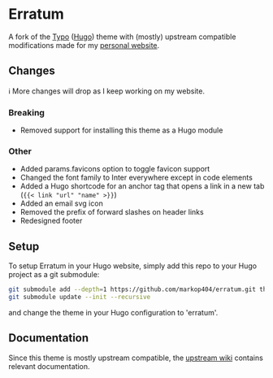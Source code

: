 # Erratum

A fork of the [Typo](https://github.com/tomfran/typo) ([Hugo](https://gohugo.io)) theme with (mostly) upstream compatible modifications made for my [personal website](https://markopejic.com).

## Changes

:information_source: More changes will drop as I keep working on my website.

### Breaking

- Removed support for installing this theme as a Hugo module

### Other

- Added params.favicons option to toggle favicon support
- Changed the font family to Inter everywhere except in code elements
- Added a Hugo shortcode for an anchor tag that opens a link in a new tab (``` {{< link "url" "name" >}} ```)
- Added an email svg icon
- Removed the prefix of forward slashes on header links
- Redesigned footer

## Setup

To setup Erratum in your Hugo website, simply add this repo to your Hugo project as a git submodule:

```bash
git submodule add --depth=1 https://github.com/markop404/erratum.git themes/erratum
git submodule update --init --recursive
```

and change the theme in your Hugo configuration to 'erratum'. 

## Documentation

Since this theme is mostly upstream compatible, the [upstream wiki](https://tomfran.github.io/typo-wiki) contains relevant documentation.